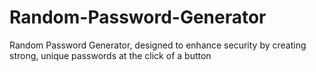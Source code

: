 # Random-Password-Generator
Random Password Generator, designed to enhance security by creating strong, unique passwords at the click of a button
